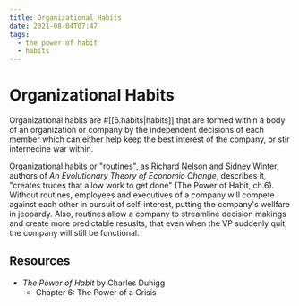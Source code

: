 ```yaml
---
title: Organizational Habits
date: 2021-08-04T07:47
tags:
  - the power of habit
  - habits
---
```



# Organizational Habits

Organizational habits are #[[6.habits|habits]] that are formed within a body of
an organization or company by the independent decisions of each member which can
either help keep the best interest of the company, or stir internecine war
within.

Organizational habits or "routines", as Richard Nelson and Sidney Winter, authors
of _An Evolutionary Theory of Economic Change_, describes it, "creates truces
that allow work to get done" (The Power of Habit, ch.6). Without routines,
employees and executives of a company will compete against each other in pursuit
of self-interest, putting the company's wellfare in jeopardy. Also, routines
allow a company to streamline decision makings and create more predictable
resuslts, that even when the VP suddenly quit, the company will still be
functional.



## Resources

- _The Power of Habit_ by Charles Duhigg
  - Chapter 6: The Power of a Crisis
